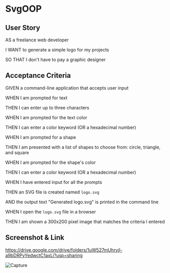 # SvgOOP

## User Story

AS a freelance web developer

I WANT to generate a simple logo for my projects

SO THAT I don't have to pay a graphic designer

## Acceptance Criteria

GIVEN a command-line application that accepts user input

WHEN I am prompted for text

THEN I can enter up to three characters

WHEN I am prompted for the text color

THEN I can enter a color keyword (OR a hexadecimal number)

WHEN I am prompted for a shape

THEN I am presented with a list of shapes to choose from: circle, triangle, and square

WHEN I am prompted for the shape's color

THEN I can enter a color keyword (OR a hexadecimal number)

WHEN I have entered input for all the prompts

THEN an SVG file is created named `logo.svg`

AND the output text "Generated logo.svg" is printed in the command line

WHEN I open the `logo.svg` file in a browser

THEN I am shown a 300x200 pixel image that matches the criteria I entered

## Screenshot & Link
https://drive.google.com/drive/folders/1uW527mUhryjl-a9bDRPyYedwctC1axLj?usp=sharing

![Capture](https://github.com/SlayerK2024/SvgOOP/assets/157855730/7ea0a083-105d-4fa9-89c9-149e4c8de451)
